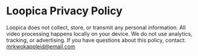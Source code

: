 # Loopica Privacy Policy

Loopica does not collect, store, or transmit any personal information.
All video processing happens locally on your device.
We do not use analytics, tracking, or advertising.
If you have questions about this policy, contact: mrkwokappleid@email.com
